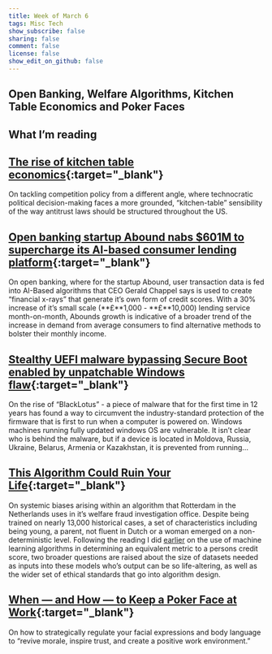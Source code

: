 ```yaml
---
title: Week of March 6
tags: Misc Tech
show_subscribe: false
sharing: false
comment: false
license: false
show_edit_on_github: false
---
```


## Open Banking, Welfare Algorithms, Kitchen Table Economics and Poker Faces

<!--more-->

## **What I’m reading**

## [The rise of kitchen table economics](https://www.ft.com/content/e53e4b14-4653-4b6e-a72f-d50f75e97cb7){:target="_blank"} 

On tackling competition policy from a different angle, where technocratic political decision-making faces a more grounded, “kitchen-table” sensibility of the way antitrust laws should be structured throughout the US. 

## [Open banking startup Abound nabs $601M to supercharge its AI-based consumer lending platform](https://techcrunch.com/2023/03/06/open-banking-loans-platform-abound-nabs-601m-to-supercharge-its-consumer-lending-business/){:target="_blank"} 

On open banking, where for the startup Abound, user transaction data is fed into AI-Based algorithms that CEO Gerald Chappel says is used to create “financial x-rays” that generate it’s own form of credit scores. With a 30% increase of it’s small scale (**£**1,000 - **£**10,000) lending service month-on-month, Abounds growth is indicative of a broader trend of the increase in demand from average consumers to find alternative methods to bolster their monthly income.

## [Stealthy UEFI malware bypassing Secure Boot enabled by unpatchable Windows flaw](https://arstechnica.com/information-technology/2023/03/unkillable-uefi-malware-bypassing-secure-boot-enabled-by-unpatchable-windows-flaw/){:target="_blank"} 

On the rise of “BlackLotus” - a piece of malware that for the first time in 12 years has found a way to circumvent the industry-standard protection of the firmware that is first to run when a computer is powered on. Windows machines running fully updated windows OS are vulnerable. It isn’t clear who is behind the malware, but if a device is located in Moldova, Russia, Ukraine, Belarus, Armenia or Kazakhstan, it is prevented from running…

## [This Algorithm Could Ruin Your Life](https://www.wired.com/story/welfare-algorithms-discrimination/){:target="_blank"} 

On systemic biases arising within an algorithm that Rotterdam in the Netherlands uses in it’s welfare fraud investigation office. Despite being trained on nearly 13,000 historical cases, a set of characteristics including being young, a parent, not fluent in Dutch or a woman emerged on a non-deterministic level. Following the reading I did [earlier](https://techcrunch.com/2023/03/06/open-banking-loans-platform-abound-nabs-601m-to-supercharge-its-consumer-lending-business/) on the use of machine learning algorithms in determining an equivalent metric to a persons credit score, two broader questions are raised about the size of datasets needed as inputs into these models who’s output can be so life-altering, as well as the wider set of ethical standards that go into algorithm design.

## [When — and How — to Keep a Poker Face at Work](https://hbr.org/2023/03/when-and-how-to-keep-a-poker-face-at-work){:target="_blank"} 

On how to strategically regulate your facial expressions and body language to “revive morale, inspire trust, and create a positive work environment.”
